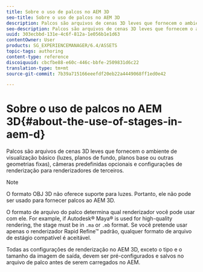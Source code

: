 ```yaml
---
title: Sobre o uso de palcos no AEM 3D
seo-title: Sobre o uso de palcos no AEM 3D
description: Palcos são arquivos de cenas 3D leves que fornecem o ambiente de visualização básico (luzes, planos de fundo, planos base ou outras geometrias fixas), câmeras predefinidas opcionais e configurações de renderização para renderizadores de terceiros.
seo-description: Palcos são arquivos de cenas 3D leves que fornecem o ambiente de visualização básico (luzes, planos de fundo, planos base ou outras geometrias fixas), câmeras predefinidas opcionais e configurações de renderização para renderizadores de terceiros.
uuid: 303ecbbd-131e-4c6f-812a-1e056b1e1d63
contentOwner: User
products: SG_EXPERIENCEMANAGER/6.4/ASSETS
topic-tags: authoring
content-type: reference
discoiquuid: cbcfbe88-e60c-446c-bbfe-2509831d6c22
translation-type: tm+mt
source-git-commit: 7b39a715166eeefdf20eb22a4449068ff1ed0e42

---
```



# Sobre o uso de palcos no AEM 3D{#about-the-use-of-stages-in-aem-d}

Palcos são arquivos de cenas 3D leves que fornecem o ambiente de visualização básico (luzes, planos de fundo, planos base ou outras geometrias fixas), câmeras predefinidas opcionais e configurações de renderização para renderizadores de terceiros.

>[!NOTE]
>
>O formato OBJ 3D não oferece suporte para luzes. Portanto, ele não pode ser usado para fornecer palcos ao AEM 3D.

O formato de arquivo do palco determina qual renderizador você pode usar com ele. For example, if Autodesk® Maya® is used for high-quality rendering, the stage must be in `.ma` or `.mb` format. Se você pretende usar apenas o renderizador Rapid Refine™ padrão, qualquer formato de arquivo de estágio compatível é aceitável.

Todas as configurações de renderização no AEM 3D, exceto o tipo e o tamanho da imagem de saída, devem ser pré-configurados e salvos no arquivo de palco antes de serem carregados no AEM.

